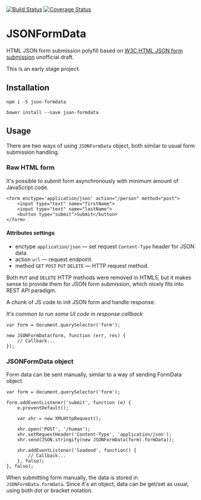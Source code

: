 [![Build Status](https://api.travis-ci.org/roman01la/JSONFormData.svg?branch=umd)](https://travis-ci.org/roman01la/JSONFormData)
[![Coverage Status](https://coveralls.io/repos/roman01la/JSONFormData/badge.svg?branch=umd)](https://coveralls.io/r/roman01la/JSONFormData)

# JSONFormData

HTML JSON form submission polyfill based on [W3C HTML JSON form submission](http://darobin.github.io/formic/specs/json/) unofficial draft.

This is an early stage project.

## Installation

```
npm i -S json-formdata
```
```
bower install --save json-formdata
```

## Usage
There are two ways of using `JSONFormData` object, both similar to usual form submission handling.

### Raw HTML form
It's possible to submit form asynchronously with minimum amount of JavaScript code.

```
<form enctype='application/json' action="/person" method="post">
    <input type="text" name="firstName">
    <input type="text" name="lastName">
    <button type="submit">Submit</button>
</form>
```

#### Attributes settings
- enctype `application/json` ― set request `Content-Type` header for JSON data.
- action `url` ― request endpoint.
- method `GET` `POST` `PUT` `DELETE` ― HTTP request method.

Both `PUT` and `DELETE` HTTP methods were removed in HTML5, but it makes sense to provide them for JSON form submission, which nicely fits into REST API paradigm.

A chunk of JS code to init JSON form and handle response:

*It's common to run some UI code in response callback*

```
var form = document.querySelector('form');

new JSONFormData(form, function (err, res) {
    // Callback...
});
```

### JSONFormData object
Form data can be sent manually, similar to a way of sending FormData object.

```
var form = document.querySelector('form');

form.addEventListener('submit', function (e) {
    e.preventDefault();

    var xhr = new XMLHttpRequest();

    xhr.open('POST', '/human');
    xhr.setRequestHeader('Content-Type', 'application/json');
    xhr.send(JSON.stringify(new JSONFormData(form).formData));

    xhr.addEventListener('loadend', function() {
        // Callback...
    }, false);
}, false);
```

When submitting form manually, the data is stored in `JSONFormData.formData`. Since it's an object, data can be get/set as usual, using both dot or bracket notation.
